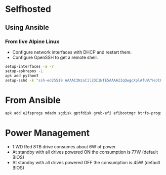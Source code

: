 # Selfhosted

## Using Ansible

### From live Alpine Linux

- Configure network interfaces with DHCP and restart them.
- Configure OpenSSH to get a remote shell.

```bash
setup-interfaces -a -r
setup-apkrepos -1
apk add python3
setup-sshd -k "ssh-ed25519 AAAAC3NzaC1lZDI1NTE5AAAAIIqQwgcXplAfUV/YeJC8FIpZgl0Hr86P35mj6qcnpEJC alex" openssh
```

# From Ansible

```bash
apk add e2fsprogs mdadm sgdisk gptfdisk grub-efi efibootmgr btrfs-progs dosfstools zfs zfs-lts lz4
```

# Power Management

- 1 WD Red 8TB drive consumes about 6W of power.
- At standby with all drives powered ON the consumption is 77W (default BIOS)
- At standby with all drives powered OFF the consumption is 45W (default BIOS)

